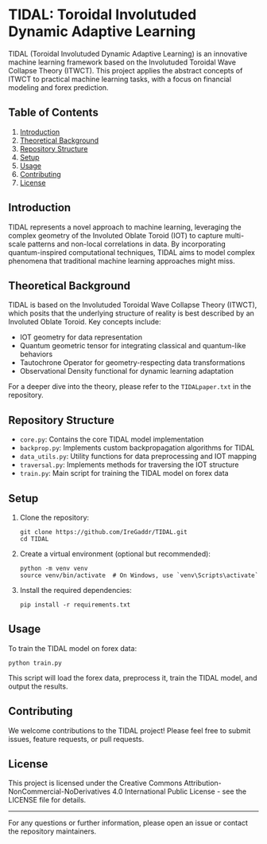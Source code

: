 # TIDAL: Toroidal Involutuded Dynamic Adaptive Learning

TIDAL (Toroidal Involutuded Dynamic Adaptive Learning) is an innovative machine learning framework based on the Involutuded Toroidal Wave Collapse Theory (ITWCT). This project applies the abstract concepts of ITWCT to practical machine learning tasks, with a focus on financial modeling and forex prediction.

## Table of Contents
1. [Introduction](#introduction)
2. [Theoretical Background](#theoretical-background)
3. [Repository Structure](#repository-structure)
4. [Setup](#setup)
5. [Usage](#usage)
6. [Contributing](#contributing)
7. [License](#license)

## Introduction

TIDAL represents a novel approach to machine learning, leveraging the complex geometry of the Involuted Oblate Toroid (IOT) to capture multi-scale patterns and non-local correlations in data. By incorporating quantum-inspired computational techniques, TIDAL aims to model complex phenomena that traditional machine learning approaches might miss.

## Theoretical Background

TIDAL is based on the Involutuded Toroidal Wave Collapse Theory (ITWCT), which posits that the underlying structure of reality is best described by an Involuted Oblate Toroid. Key concepts include:

- IOT geometry for data representation
- Quantum geometric tensor for integrating classical and quantum-like behaviors
- Tautochrone Operator for geometry-respecting data transformations
- Observational Density functional for dynamic learning adaptation

For a deeper dive into the theory, please refer to the `TIDALpaper.txt` in the repository.

## Repository Structure

- `core.py`: Contains the core TIDAL model implementation
- `backprop.py`: Implements custom backpropagation algorithms for TIDAL
- `data_utils.py`: Utility functions for data preprocessing and IOT mapping
- `traversal.py`: Implements methods for traversing the IOT structure
- `train.py`: Main script for training the TIDAL model on forex data

## Setup

1. Clone the repository:
   ```
   git clone https://github.com/IreGaddr/TIDAL.git
   cd TIDAL
   ```

2. Create a virtual environment (optional but recommended):
   ```
   python -m venv venv
   source venv/bin/activate  # On Windows, use `venv\Scripts\activate`
   ```

3. Install the required dependencies:
   ```
   pip install -r requirements.txt
   ```

## Usage

To train the TIDAL model on forex data:

```
python train.py
```

This script will load the forex data, preprocess it, train the TIDAL model, and output the results.

## Contributing

We welcome contributions to the TIDAL project! Please feel free to submit issues, feature requests, or pull requests.

## License

This project is licensed under the Creative Commons Attribution-NonCommercial-NoDerivatives 4.0
International Public License - see the LICENSE file for details.

---

For any questions or further information, please open an issue or contact the repository maintainers.
